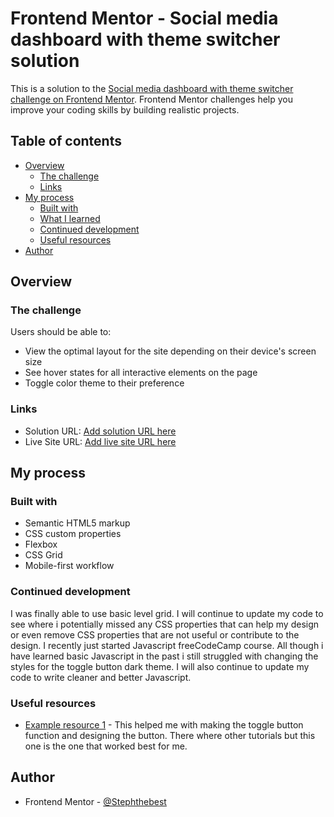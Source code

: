 # Frontend Mentor - Social media dashboard with theme switcher solution

This is a solution to the [Social media dashboard with theme switcher challenge on Frontend Mentor](https://www.frontendmentor.io/challenges/social-media-dashboard-with-theme-switcher-6oY8ozp_H). Frontend Mentor challenges help you improve your coding skills by building realistic projects. 

## Table of contents

- [Overview](#overview)
  - [The challenge](#the-challenge)
  - [Links](#links)
- [My process](#my-process)
  - [Built with](#built-with)
  - [What I learned](#what-i-learned)
  - [Continued development](#continued-development)
  - [Useful resources](#useful-resources)
- [Author](#author)


## Overview

### The challenge

Users should be able to:

- View the optimal layout for the site depending on their device's screen size
- See hover states for all interactive elements on the page
- Toggle color theme to their preference


### Links

- Solution URL: [Add solution URL here](https://your-solution-url.com)
- Live Site URL: [Add live site URL here](https://your-live-site-url.com)

## My process

### Built with

- Semantic HTML5 markup
- CSS custom properties
- Flexbox
- CSS Grid
- Mobile-first workflow


### Continued development

I was finally able to use basic level grid. I will continue to update my code to see where i potentially missed any CSS properties that can help my design or even remove CSS properties that are not useful or contribute to the design. I recently just started Javascript freeCodeCamp course. All though i have learned basic Javascript in the past i still struggled with changing the styles for the toggle button dark theme. I will also continue to update my code to write cleaner and better Javascript.


### Useful resources

- [Example resource 1](https://www.geeksforgeeks.org/how-to-make-a-toggle-button-using-checkbox-and-css/) - This helped me with making the toggle button function and designing the button. There where other tutorials but this one is the one that worked best for me.


## Author

- Frontend Mentor - [@Stephthebest](https://www.frontendmentor.io/profile/Stephthebest)
